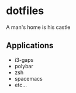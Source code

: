 # dotfiles
A man's home is his castle

## Applications

- i3-gaps
- polybar
- zsh
- spacemacs
- etc...

